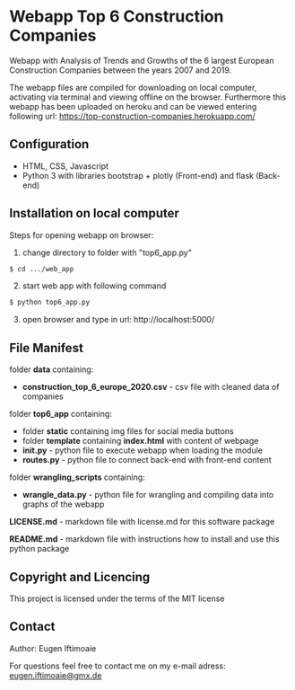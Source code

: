 # Webapp Top 6 Construction Companies
Webapp with Analysis of Trends and Growths of the 6 largest European Construction Companies between the years 2007 and 2019.

The webapp files are compiled for downloading on local computer, activating via terminal and viewing offline on the browser.
Furthermore this webapp has been uploaded on heroku and can be viewed entering following url: https://top-construction-companies.herokuapp.com/

## Configuration
* HTML, CSS, Javascript
* Python 3 with libraries bootstrap + plotly (Front-end) and flask (Back-end)

## Installation on local computer
Steps for opening webapp on browser:
1) change directory to folder with "top6_app.py"
```bash
$ cd .../web_app
```
2) start web app with following command
```bash
$ python top6_app.py
```
3) open browser and type in url: http://localhost:5000/

## File Manifest
folder **data** containing:
* **construction_top_6_europe_2020.csv** - csv file with cleaned data of companies

folder **top6_app** containing:
* folder **static** containing img files for social media buttons
* folder **template** containing **index.html** with content of webpage
* **__init__.py** - python file to execute webapp when loading the module
* **routes.py** - python file to connect back-end with front-end content

folder **wrangling_scripts** containing:
* **wrangle_data.py** - python file for wrangling and compiling data into graphs of the webapp

**LICENSE.md** - markdown file with license.md for this software package

**README.md** - markdown file with instructions how to install and use this python package

## Copyright and Licencing
This project is licensed under the terms of the MIT license

## Contact
Author: Eugen Iftimoaie

For questions feel free to contact me on my e-mail adress: eugen.iftimoaie@gmx.de
